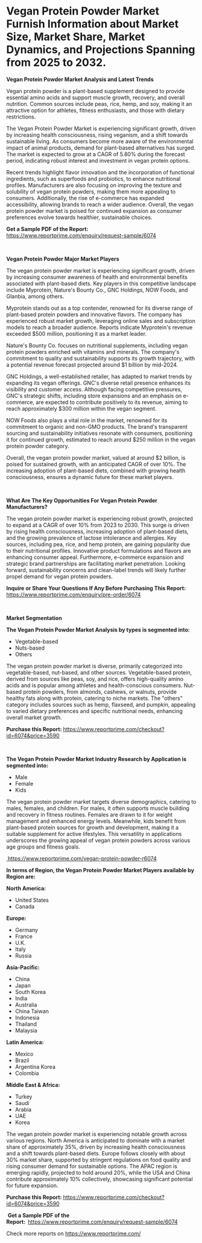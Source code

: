 <p><h1>Vegan Protein Powder Market Furnish Information about Market Size, Market Share, Market Dynamics, and Projections Spanning from 2025 to 2032.</h1></p><p><strong>Vegan Protein Powder Market Analysis and Latest Trends</strong></p>
<p><p>Vegan protein powder is a plant-based supplement designed to provide essential amino acids and support muscle growth, recovery, and overall nutrition. Common sources include peas, rice, hemp, and soy, making it an attractive option for athletes, fitness enthusiasts, and those with dietary restrictions.</p><p>The Vegan Protein Powder Market is experiencing significant growth, driven by increasing health consciousness, rising veganism, and a shift towards sustainable living. As consumers become more aware of the environmental impact of animal products, demand for plant-based alternatives has surged. The market is expected to grow at a CAGR of 5.80% during the forecast period, indicating robust interest and investment in vegan protein options.</p><p>Recent trends highlight flavor innovation and the incorporation of functional ingredients, such as superfoods and probiotics, to enhance nutritional profiles. Manufacturers are also focusing on improving the texture and solubility of vegan protein powders, making them more appealing to consumers. Additionally, the rise of e-commerce has expanded accessibility, allowing brands to reach a wider audience. Overall, the vegan protein powder market is poised for continued expansion as consumer preferences evolve towards healthier, sustainable choices.</p></p>
<p><strong>Get a Sample PDF of the Report:&nbsp;</strong> <a href="https://www.reportprime.com/enquiry/request-sample/6074?utm_campaign=3441&utm_medium=2&utm_source=Github&utm_content=ia&utm_term=19032025&utm_id=vegan-protein-powder">https://www.reportprime.com/enquiry/request-sample/6074</a></p>
<p>&nbsp;</p>
<p><strong>Vegan Protein Powder Major Market Players</strong></p>
<p><p>The vegan protein powder market is experiencing significant growth, driven by increasing consumer awareness of health and environmental benefits associated with plant-based diets. Key players in this competitive landscape include Myprotein, Nature's Bounty Co., GNC Holdings, NOW Foods, and Glanbia, among others.</p><p>Myprotein stands out as a top contender, renowned for its diverse range of plant-based protein powders and innovative flavors. The company has experienced robust market growth, leveraging online sales and subscription models to reach a broader audience. Reports indicate Myprotein's revenue exceeded $500 million, positioning it as a market leader.</p><p>Nature's Bounty Co. focuses on nutritional supplements, including vegan protein powders enriched with vitamins and minerals. The company's commitment to quality and sustainability supports its growth trajectory, with a potential revenue forecast projected around $1 billion by mid-2024.</p><p>GNC Holdings, a well-established retailer, has adapted to market trends by expanding its vegan offerings. GNC's diverse retail presence enhances its visibility and customer access. Although facing competitive pressures, GNC's strategic shifts, including store expansions and an emphasis on e-commerce, are expected to contribute positively to its revenue, aiming to reach approximately $300 million within the vegan segment.</p><p>NOW Foods also plays a vital role in the market, renowned for its commitment to organic and non-GMO products. The brand's transparent sourcing and sustainability initiatives resonate with consumers, positioning it for continued growth, estimated to reach around $250 million in the vegan protein powder category.</p><p>Overall, the vegan protein powder market, valued at around $2 billion, is poised for sustained growth, with an anticipated CAGR of over 10%. The increasing adoption of plant-based diets, combined with growing health consciousness, ensures a dynamic future for these market players.</p></p>
<p>&nbsp;</p>
<p><strong>What Are The Key Opportunities For Vegan Protein Powder Manufacturers?</strong></p>
<p><p>The vegan protein powder market is experiencing robust growth, projected to expand at a CAGR of over 10% from 2023 to 2030. This surge is driven by rising health consciousness, increasing adoption of plant-based diets, and the growing prevalence of lactose intolerance and allergies. Key sources, including pea, rice, and hemp protein, are gaining popularity due to their nutritional profiles. Innovative product formulations and flavors are enhancing consumer appeal. Furthermore, e-commerce expansion and strategic brand partnerships are facilitating market penetration. Looking forward, sustainability concerns and clean-label trends will likely further propel demand for vegan protein powders.</p></p>
<p><strong>Inquire or Share Your Questions If Any Before Purchasing This Report:</strong> <a href="https://www.reportprime.com/enquiry/pre-order/6074?utm_campaign=3441&utm_medium=2&utm_source=Github&utm_content=ia&utm_term=19032025&utm_id=vegan-protein-powder">https://www.reportprime.com/enquiry/pre-order/6074</a></p>
<p>&nbsp;</p>
<p><strong>Market Segmentation</strong></p>
<p><strong>The Vegan Protein Powder Market Analysis by types is segmented into:</strong></p>
<p><ul><li>Vegetable-based</li><li>Nuts-based</li><li>Others</li></ul></p>
<p><p>The vegan protein powder market is diverse, primarily categorized into vegetable-based, nut-based, and other sources. Vegetable-based protein, derived from sources like peas, soy, and rice, offers high-quality amino acids and is popular among athletes and health-conscious consumers. Nut-based protein powders, from almonds, cashews, or walnuts, provide healthy fats along with protein, catering to niche markets. The "others" category includes sources such as hemp, flaxseed, and pumpkin, appealing to varied dietary preferences and specific nutritional needs, enhancing overall market growth.</p></p>
<p><strong>Purchase this Report:&nbsp;</strong><a href="https://www.reportprime.com/checkout?id=6074&price=3590&utm_campaign=3441&utm_medium=2&utm_source=Github&utm_content=ia&utm_term=19032025&utm_id=vegan-protein-powder">https://www.reportprime.com/checkout?id=6074&price=3590</a></p>
<p>&nbsp;</p>
<p><strong>The Vegan Protein Powder Market Industry Research by Application is segmented into:</strong></p>
<p><ul><li>Male</li><li>Female</li><li>Kids</li></ul></p>
<p><p>The vegan protein powder market targets diverse demographics, catering to males, females, and children. For males, it often supports muscle building and recovery in fitness routines. Females are drawn to it for weight management and enhanced energy levels. Meanwhile, kids benefit from plant-based protein sources for growth and development, making it a suitable supplement for active lifestyles. This versatility in applications underscores the growing appeal of vegan protein powders across various age groups and fitness goals.</p></p>
<p><a href="https://www.reportprime.com/vegan-protein-powder-r6074?utm_campaign=3441&utm_medium=2&utm_source=Github&utm_content=ia&utm_term=19032025&utm_id=vegan-protein-powder">&nbsp;https://www.reportprime.com/vegan-protein-powder-r6074</a></p>
<p><strong>In terms of Region, the Vegan Protein Powder Market Players available by Region are:</strong></p>
<p>
    <p> <strong> North America: </strong>
        <ul>
            <li>United States</li>
            <li>Canada</li>
        </ul>
        </p> 
    <p> <strong> Europe: </strong>
        <ul>
            <li>Germany</li>
            <li>France</li>
            <li>U.K.</li>
            <li>Italy</li>
            <li>Russia</li>
        </ul>
        </p> 
    <p> <strong> Asia-Pacific: </strong>
        <ul>
            <li>China</li>
            <li>Japan</li>
            <li>South Korea</li>
            <li>India</li>
            <li>Australia</li>
            <li>China Taiwan</li>
            <li>Indonesia</li>
            <li>Thailand</li>
            <li>Malaysia</li>
        </ul>
        </p> 
    <p> <strong> Latin America: </strong>
        <ul>
            <li>Mexico</li>
            <li>Brazil</li>
            <li>Argentina Korea</li>
            <li>Colombia</li>
        </ul>
        </p> 
    <p> <strong> Middle East & Africa: </strong>
        <ul>
            <li>Turkey</li>
            <li>Saudi</li>
            <li>Arabia</li>
            <li>UAE</li>
            <li>Korea</li>
        </ul>
    </p>
    </p>
<p><p>The vegan protein powder market is experiencing notable growth across various regions. North America is anticipated to dominate with a market share of approximately 35%, driven by increasing health consciousness and a shift towards plant-based diets. Europe follows closely with about 30% market share, supported by stringent regulations on food quality and rising consumer demand for sustainable options. The APAC region is emerging rapidly, projected to hold around 20%, while the USA and China contribute approximately 10% collectively, showcasing significant potential for future expansion.</p></p>
<p><strong>Purchase this Report: </strong><a href="https://www.reportprime.com/checkout?id=6074&price=3590&utm_campaign=3441&utm_medium=2&utm_source=Github&utm_content=ia&utm_term=19032025&utm_id=vegan-protein-powder">https://www.reportprime.com/checkout?id=6074&price=3590</a></p>
<p>&nbsp;<strong>Get a Sample PDF of the Report:&nbsp;&nbsp;</strong><a href="https://www.reportprime.com/enquiry/request-sample/6074?utm_campaign=3441&utm_medium=2&utm_source=Github&utm_content=ia&utm_term=19032025&utm_id=vegan-protein-powder">https://www.reportprime.com/enquiry/request-sample/6074</a></p>
<p><strong></strong></p>
<p>Check more reports on <a href="https://www.reportprime.com/?utm_campaign=3441&utm_medium=2&utm_source=Github&utm_content=ia&utm_term=19032025&utm_id=vegan-protein-powder">https://www.reportprime.com/</a></p>